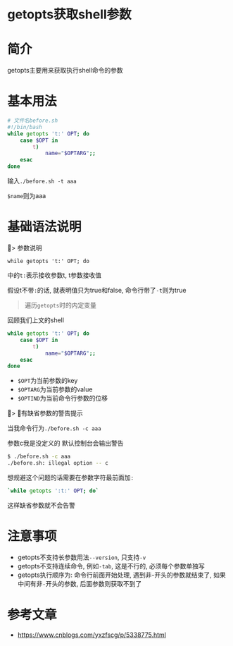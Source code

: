 # getopts获取shell参数

# 简介

getopts主要用来获取执行shell命令的参数

# 基本用法

```bash
# 文件名before.sh
#!/bin/bash
while getopts 't:' OPT; do
    case $OPT in
        t)
            name="$OPTARG";;
    esac
done
```

输入`./before.sh -t aaa`

`$name`则为aaa

# 基础语法说明

> 参数说明

`while getopts 't:' OPT; do`

中的`t:`表示接收参数t, t参数接收值

假设t不带`:`的话, 就表明值只为true和false, 命令行带了`-t`则为true

> 遍历`getopts`时的内定变量

回顾我们上文的shell

```bash
while getopts 't:' OPT; do
    case $OPT in
        t)
            name="$OPTARG";;
    esac
done
```

- `$OPT`为当前参数的key
- `$OPTARG`为当前参数的value
- `$OPTIND`为当前命令行参数的位移

> 有缺省参数的警告提示

当我命令行为`./before.sh -c aaa`

参数c我是没定义的 默认控制台会输出警告

```bash
$ ./before.sh -c aaa
./before.sh: illegal option -- c
```

想规避这个问题的话需要在参数字符最前面加`:`

```bash
`while getopts ':t:' OPT; do`
```

这样缺省参数就不会告警

# 注意事项

- getopts不支持长参数用法`--version`, 只支持`-v`
- getopts不支持连续命令, 例如`-tab`, 这是不行的, 必须每个参数单独写
- getopts执行顺序为: 命令行前面开始处理, 遇到非-开头的参数就结束了, 如果中间有非`-`开头的参数, 后面参数则获取不到了

# 参考文章

- https://www.cnblogs.com/yxzfscg/p/5338775.html